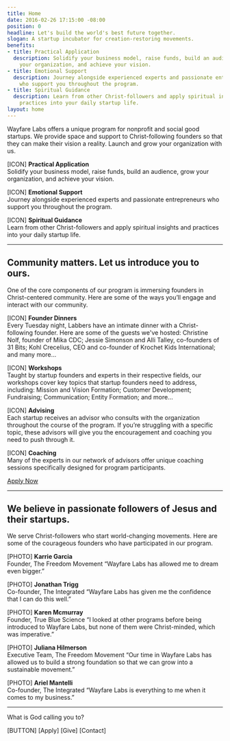```yaml
---
title: Home
date: 2016-02-26 17:15:00 -08:00
position: 0
headline: Let's build the world's best future together.
slogan: A startup incubator for creation-restoring movements.
benefits:
- title: Practical Application
  description: Solidify your business model, raise funds, build an audience, grow
    your organization, and achieve your vision.
- title: Emotional Support
  description: Journey alongside experienced experts and passionate entrepreneurs
    who support you throughout the program.
- title: Spiritual Guidance
  description: Learn from other Christ-followers and apply spiritual insights and
    practices into your daily startup life.
layout: home
---
```


Wayfare Labs offers a unique program for nonprofit and social good startups. We provide space and support to Christ-following founders so that they can make their vision a reality. Launch and grow your organization with us.

\[ICON\]
**Practical Application**\
Solidify your business model, raise funds, build an audience, grow your organization, and achieve your vision.

\[ICON\]
**Emotional Support**\
Journey alongside experienced experts and passionate entrepreneurs who support you throughout the program.

\[ICON\]
**Spiritual Guidance**\
Learn from other Christ-followers and apply spiritual insights and practices into your daily startup life.

---

## Community matters. Let us introduce you to ours.

One of the core components of our program is immersing founders in Christ-centered community. Here are some of the ways you’ll engage and interact with our community.

\[ICON\]
**Founder Dinners**\
Every Tuesday night, Labbers have an intimate dinner with a Christ-following founder. Here are some of the guests we've hosted: Christine Nolf, founder of Mika CDC; Jessie Simonson and Alli Talley, co-founders of 31 Bits; Kohl Crecelius, CEO and co-founder of Krochet Kids International; and many more…

\[ICON\]
**Workshops**\
Taught by startup founders and experts in their respective fields, our workshops cover key topics that startup founders need to address, including:
Mission and Vision Formation; Customer Development; Fundraising; Communication; Entity Formation; and more…

\[ICON\]
**Advising**\
Each startup receives an advisor who consults with the organization throughout the course of the program. If you’re struggling with a specific topic, these advisors will give you the encouragement and coaching you need to push through it.

\[ICON\]
**Coaching**\
Many of the experts in our network of advisors offer unique coaching sessions specifically designed for program participants.

[Apply Now](/apply)

---

## We believe in passionate followers of Jesus and their startups.

We serve Christ-followers who start world-changing movements. Here are some of the courageous founders who have participated in our program.

\[PHOTO\]
**Karrie Garcia**\
Founder, The Freedom Movement
“Wayfare Labs has allowed me to dream even bigger.”

\[PHOTO\]
**Jonathan Trigg**\
Co-founder, The Integrated
“Wayfare Labs has given me the confidence that I can do this well.”

\[PHOTO\]
**Karen Mcmurray**\
Founder, True Blue Science
“I looked at other programs before being introduced to Wayfare Labs, but none of them were Christ-minded, which was imperative.”

\[PHOTO\]
**Juliana Hilmerson**\
Executive Team, The Freedom Movement
“Our time in Wayfare Labs has allowed us to build a strong foundation so that we can grow into a sustainable movement.”

\[PHOTO\]
**Ariel Mantelli**\
Co-founder, The Integrated
“Wayfare Labs is everything to me when it comes to my business.”

---

What is God calling you to?

\[BUTTON\]
\[Apply\] \[Give\] \[Contact\]